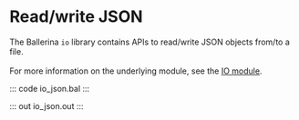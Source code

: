 # Read/write JSON

The Ballerina `io` library contains APIs to read/write JSON objects from/to a file.<br/><br/>
For more information on the underlying module, 
see the [IO module](https://docs.central.ballerina.io/ballerina/io/latest/).

::: code io_json.bal :::

::: out io_json.out :::